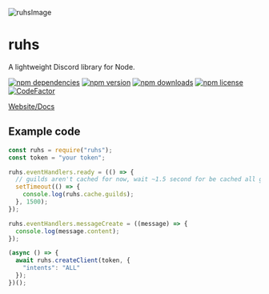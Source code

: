 ![ruhsImage](https://cdn.discordapp.com/attachments/751536546578038874/752087414805364736/ruhs_2.png)

# ruhs
A lightweight Discord library for Node.

[![npm dependencies](https://img.shields.io/librariesio/release/npm/ruhs?style=flat-square)](https://npmjs.com/package/ruhs?activeTab=dependencies)
[![npm version](https://img.shields.io/npm/v/ruhs?style=flat-square)](https://npmjs.com/package/ruhs)
[![npm downloads](https://img.shields.io/npm/dt/ruhs?style=flat-square)](https://npmjs.com/package/ruhs)
[![npm license](https://img.shields.io/npm/l/ruhs?style=flat-square)](https://npmjs.com/package/ruhs)
[![CodeFactor](https://img.shields.io/codefactor/grade/github/acarnd03/ruhs?style=flat-square)](https://codefactor.io/repository/github/acarnd03/ruhs)

[Website/Docs](https://acarnd03.gitbook.io/ruhs)

## Example code
```js
const ruhs = require("ruhs");
const token = "your token";

ruhs.eventHandlers.ready = (() => {
  // guilds aren't cached for now, wait ~1.5 second for be cached all guilds.
  setTimeout(() => {
    console.log(ruhs.cache.guilds);
  }, 1500);
});

ruhs.eventHandlers.messageCreate = ((message) => {
  console.log(message.content);
});

(async () => {
  await ruhs.createClient(token, {
    "intents": "ALL"
  });
})();
```
